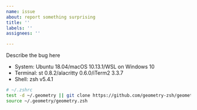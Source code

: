 ```yaml
---
name: issue
about: report something surprising
title: ''
labels: ''
assignees: ''

---
```


<!-- This template helps us help you faster, please follow the checklist at the bottom <3 -->

Describe the bug here

<!-- share your system, shell, and terminal -->
* System: Ubuntu 18.04/macOS 10.13.1/WSL on Windows 10
* Terminal: st 0.8.2/alacritty 0.6.0/iTerm2 3.3.7
* Shell: zsh v5.4.1

<!-- starting with the following zshrc, can you reproduce the issue? -->
<!-- please share any modifications necessary -->

```zsh
# ~/.zshrc
test -d ~/.geometry || git clone https://github.com/geometry-zsh/geometry.git ~/.geometry
source ~/.geometry/geometry.zsh
```
